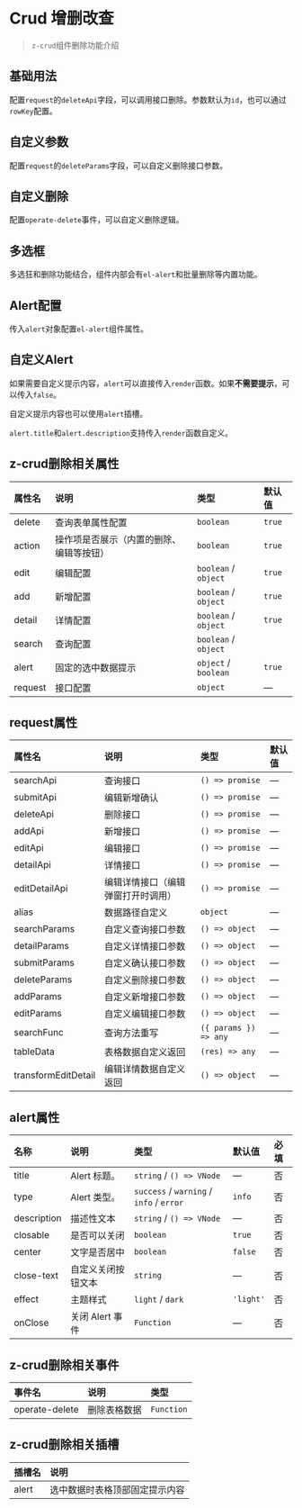 # Crud 增删改查

> `z-crud`组件删除功能介绍

## 基础用法

配置`request`的`deleteApi`字段，可以调用接口删除。参数默认为`id`，也可以通过`rowKey`配置。

<preview path="../demo/crud-delete/normal.vue" />

## 自定义参数

配置`request`的`deleteParams`字段，可以自定义删除接口参数。

<preview path="../demo/crud-delete/params.vue" />

## 自定义删除

配置`operate-delete`事件，可以自定义删除逻辑。

<preview path="../demo/crud-delete/custom-delete.vue" />

## 多选框

多选狂和删除功能结合，组件内部会有`el-alert`和批量删除等内置功能。

<preview path="../demo/crud-delete/checkbox.vue" />

## Alert配置

传入`alert`对象配置`el-alert`组件属性。

<preview path="../demo/crud-delete/alert.vue" />

## 自定义Alert

如果需要自定义提示内容，`alert`可以直接传入`render`函数。如果**不需要提示**，可以传入`false`。

<preview path="../demo/crud-delete/custom-alert.vue" />

自定义提示内容也可以使用`alert`插槽。

<preview path="../demo/crud-delete/alert-slot.vue" />

`alert.title`和`alert.description`支持传入`render`函数自定义。

<preview path="../demo/crud-delete/alert-props.vue" />

## z-crud删除相关属性

| 属性名                         | 说明                                                         | 类型                 | 默认值 |
| :----------------------------- | :----------------------------------------------------------- | :------------------- | :----- |
| delete                      | 查询表单属性配置                                  | `boolean`             |   `true`       |
| action                      | 操作项是否展示（内置的删除、编辑等按钮）                                  | `boolean`             |   `true`       |
| edit                      | 编辑配置                                  | `boolean` / `object`             |   `true`       |
| add                      | 新增配置                                  | `boolean` / `object`             |   `true`       |
| detail                      | 详情配置                                  | `boolean` / `object`             |   `true`       |
| search                      | 查询配置                                  | `boolean` / `object`             |
| alert                      | 固定的选中数据提示                                  | `object` / `boolean`             |  `true`       |
| request                      | 接口配置                                  | `object`             |   —       |

## request属性

| 属性名                         | 说明                                                         | 类型                 | 默认值 |
| :----------------------------- | :----------------------------------------------------------- | :------------------- | :----- |
| searchApi                      | 查询接口                                  | `() => promise`             |   —       |
| submitApi                      | 编辑新增确认                                  | `() => promise`             |   —       |
| deleteApi                      | 删除接口                                  | `() => promise`             |   —       |
| addApi                      | 新增接口                                  | `() => promise`             |   —       |
| editApi                      | 编辑接口                                  | `() => promise`             |   —       |
| detailApi                      | 详情接口                                  | `() => promise`             |   —       |
| editDetailApi                      | 编辑详情接口（编辑弹窗打开时调用）                                 | `() => promise`             |   —       |
| alias                      | 数据路径自定义                                  | `object`             |   —       |
| searchParams                      | 自定义查询接口参数                                  | `() => object`             |   —       |
| detailParams                      | 自定义详情接口参数                                  | `() => object`             |   —       |
| submitParams                      | 自定义确认接口参数                                  | `() => object`             |   —       |
| deleteParams                      | 自定义删除接口参数                                  | `() => object`             |   —       |
| addParams                      | 自定义新增接口参数                                  | `() => object`             |   —       |
| editParams                      | 自定义编辑接口参数                                  | `() => object`             |   —       |
| searchFunc                      | 查询方法重写                                  | `({ params }) => any`             |   —       |
| tableData                      | 表格数据自定义返回                                  | `(res) => any`             |   —       |
| transformEditDetail                      | 编辑详情数据自定义返回                                  | `() => object`             |   —       |

## alert属性

| 名称        | 说明               | 类型      | 默认值    | 必填 |
| :---------- | :----------------- | :-------- | :-------- | :--- |
| title       | Alert 标题。       | `string` / `() => VNode`  | —         | 否   |
| type        | Alert 类型。       | `success` / `warning` / `info` / `error`    | `info`    | 否   |
| description | 描述性文本         | `string` / `() => VNode`  | —         | 否   |
| closable    | 是否可以关闭       | `boolean` | `true`    | 否   |
| center      | 文字是否居中       | `boolean` | `false`   | 否   |
| close-text  | 自定义关闭按钮文本 | `string`  | —         | 否   |
| effect      | 主题样式           | `light` / `dark`    | `'light'` | 否   |
| onClose      | 关闭 Alert 事件           | `Function`    | — | 否   |

## z-crud删除相关事件

| 事件名 | 说明                                                        | 类型       |
| :----- | :---------------------------------------------------------- | :--------- |
| operate-delete | 删除表格数据 | `Function` |

## z-crud删除相关插槽

| 插槽名           | 说明                                                   |
| :--------------- | :----------------------------------------------------- |
| alert           | 选中数据时表格顶部固定提示内容 |

